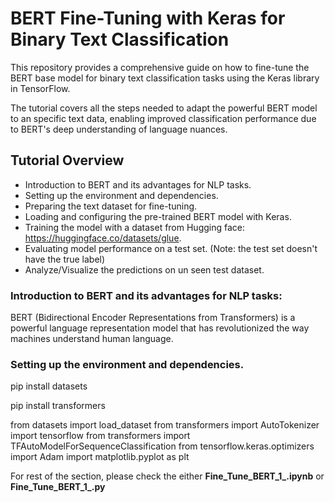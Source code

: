 # BERT Fine-Tuning with Keras for Binary Text Classification

This repository provides a comprehensive guide on how to fine-tune the BERT base model for binary text classification tasks using the Keras library in TensorFlow. 

The tutorial covers all the steps needed to adapt the powerful BERT model to an specific text data, enabling improved classification performance due to BERT's deep understanding of language nuances.

## Tutorial Overview

- Introduction to BERT and its advantages for NLP tasks.
- Setting up the environment and dependencies.
- Preparing the text dataset for fine-tuning.
- Loading and configuring the pre-trained BERT model with Keras.
- Training the model with a dataset from Hugging face: https://huggingface.co/datasets/glue.
- Evaluating model performance on a test set. (Note: the test set doesn't have the true label)
- Analyze/Visualize the predictions on un seen test dataset. 

### Introduction to BERT and its advantages for NLP tasks:
BERT (Bidirectional Encoder Representations from Transformers) is a powerful language representation model that has revolutionized the way machines understand human language.

### Setting up the environment and dependencies.

pip install datasets

pip install transformers

from datasets import load_dataset
from transformers import AutoTokenizer
import tensorflow
from transformers import TFAutoModelForSequenceClassification
from tensorflow.keras.optimizers import Adam
import matplotlib.pyplot as plt

For rest of the section, please check the either **Fine_Tune_BERT_1_.ipynb** or **Fine_Tune_BERT_1_.py**
